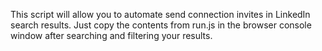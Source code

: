 This script will allow you to automate send connection invites in LinkedIn search results. Just copy the contents from run.js in the browser console window after searching and filtering your results.
